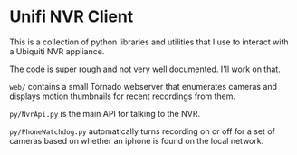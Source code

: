 # Unifi NVR Client

This is a collection of python libraries and utilities
that I use to interact with a Ubiquiti NVR appliance.

The code is super rough and not very well documented.
I'll work on that.

`web/` contains a small Tornado webserver that enumerates
cameras and displays motion thumbnails for recent recordings
from them.

`py/NvrApi.py` is the main API for talking to the NVR.

`py/PhoneWatchdog.py` automatically turns recording on or off
for a set of cameras based on whether an iphone is found on
the local network.
